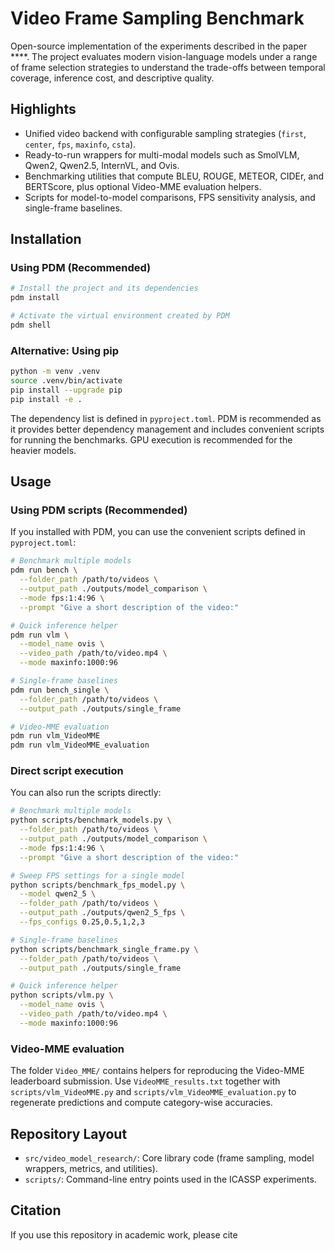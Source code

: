 # Video Frame Sampling Benchmark

Open-source implementation of the experiments described in the paper ****. The project evaluates modern vision-language models under a range of frame selection strategies to understand the trade-offs between temporal coverage, inference cost, and descriptive quality.

## Highlights
- Unified video backend with configurable sampling strategies (`first`, `center`, `fps`, `maxinfo`, `csta`).
- Ready-to-run wrappers for multi-modal models such as SmolVLM, Qwen2, Qwen2.5, InternVL, and Ovis.
- Benchmarking utilities that compute BLEU, ROUGE, METEOR, CIDEr, and BERTScore, plus optional Video-MME evaluation helpers.
- Scripts for model-to-model comparisons, FPS sensitivity analysis, and single-frame baselines.

## Installation

### Using PDM (Recommended)
```bash
# Install the project and its dependencies
pdm install

# Activate the virtual environment created by PDM
pdm shell
```

### Alternative: Using pip
```bash
python -m venv .venv
source .venv/bin/activate
pip install --upgrade pip
pip install -e .
```

The dependency list is defined in `pyproject.toml`. PDM is recommended as it provides better dependency management and includes convenient scripts for running the benchmarks. GPU execution is recommended for the heavier models.

## Usage

### Using PDM scripts (Recommended)
If you installed with PDM, you can use the convenient scripts defined in `pyproject.toml`:

```bash
# Benchmark multiple models
pdm run bench \
  --folder_path /path/to/videos \
  --output_path ./outputs/model_comparison \
  --mode fps:1:4:96 \
  --prompt "Give a short description of the video:"

# Quick inference helper
pdm run vlm \
  --model_name ovis \
  --video_path /path/to/video.mp4 \
  --mode maxinfo:1000:96

# Single-frame baselines
pdm run bench_single \
  --folder_path /path/to/videos \
  --output_path ./outputs/single_frame

# Video-MME evaluation
pdm run vlm_VideoMME
pdm run vlm_VideoMME_evaluation
```

### Direct script execution
You can also run the scripts directly:

```bash
# Benchmark multiple models
python scripts/benchmark_models.py \
  --folder_path /path/to/videos \
  --output_path ./outputs/model_comparison \
  --mode fps:1:4:96 \
  --prompt "Give a short description of the video:"

# Sweep FPS settings for a single model
python scripts/benchmark_fps_model.py \
  --model qwen2_5 \
  --folder_path /path/to/videos \
  --output_path ./outputs/qwen2_5_fps \
  --fps_configs 0.25,0.5,1,2,3

# Single-frame baselines
python scripts/benchmark_single_frame.py \
  --folder_path /path/to/videos \
  --output_path ./outputs/single_frame

# Quick inference helper
python scripts/vlm.py \
  --model_name ovis \
  --video_path /path/to/video.mp4 \
  --mode maxinfo:1000:96
```

### Video-MME evaluation
The folder `Video_MME/` contains helpers for reproducing the Video-MME leaderboard submission. Use `VideoMME_results.txt` together with `scripts/vlm_VideoMME.py` and `scripts/vlm_VideoMME_evaluation.py` to regenerate predictions and compute category-wise accuracies.

## Repository Layout
- `src/video_model_research/`: Core library code (frame sampling, model wrappers, metrics, and utilities).
- `scripts/`: Command-line entry points used in the ICASSP experiments.

## Citation
If you use this repository in academic work, please cite 